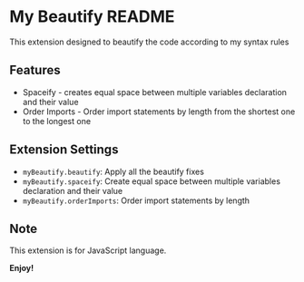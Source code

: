 # My Beautify README

This extension designed to beautify the code according to my syntax rules

## Features

- Spaceify - creates equal space between multiple variables declaration and their value
- Order Imports - Order import statements by length from the shortest one to the longest one

## Extension Settings

- `myBeautify.beautify`: Apply all the beautify fixes
- `myBeautify.spaceify`: Create equal space between multiple variables declaration and their value
- `myBeautify.orderImports`: Order import statements by length

## Note

This extension is for JavaScript language.

**Enjoy!**
